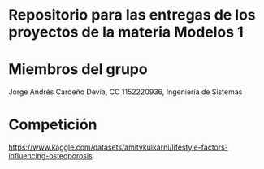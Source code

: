 # Repositorio para las entregas de los proyectos de la materia Modelos 1

# Miembros del grupo
Jorge Andrés Cardeño Devia, CC 1152220936, Ingeniería de Sistemas

# Competición
https://www.kaggle.com/datasets/amitvkulkarni/lifestyle-factors-influencing-osteoporosis
